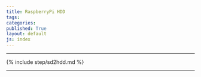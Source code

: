 ```yaml
---
title: RaspberryPi HDD
tags: 
categories: 
published: True
layout: default
js: index
---
```


----------------------------------------------

{% include step/sd2hdd.md %}

------------------------------------------
